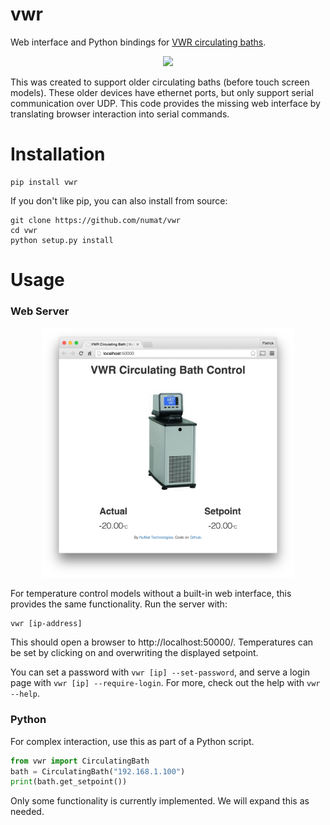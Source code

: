vwr
===

Web interface and Python bindings for [VWR circulating baths](https://us.vwr.com/store/catalog/product.jsp?catalog_number=89203-002).

<p align="center">
  <img src="https://us.vwr.com/stibo/low_res/std.lang.all/53/83/7545383.jpg" height="400" />
</p>

This was created to support older circulating baths (before touch screen models).
These older devices have ethernet ports, but only support serial communication
over UDP. This code provides the missing web interface by translating browser
interaction into serial commands.

Installation
============

```
pip install vwr
```

If you don't like pip, you can also install from source:

```
git clone https://github.com/numat/vwr
cd vwr
python setup.py install
```

Usage
=====

### Web Server

<p align="center">
  <img src="screenshot.png" height="400" />
</p>

For temperature control models without a built-in web interface, this provides
the same functionality. Run the server with:

```
vwr [ip-address]
```

This should open a browser to http://localhost:50000/. Temperatures can be set
by clicking on and overwriting the displayed setpoint.

You can set a password with `vwr [ip] --set-password`, and serve a login page
with `vwr [ip] --require-login`. For more, check out the help with `vwr --help`.

### Python

For complex interaction, use this as part of a Python script.

```python
from vwr import CirculatingBath
bath = CirculatingBath("192.168.1.100")
print(bath.get_setpoint())
```

Only some functionality is currently implemented. We will expand this as needed.
